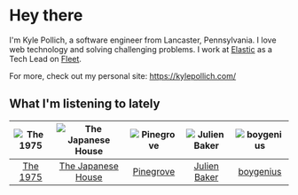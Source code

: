 # Hey there


I'm Kyle Pollich, a software engineer from Lancaster, Pennsylvania. I love web technology and solving challenging problems.
I work at [Elastic](https://www.elastic.co/) as a Tech Lead on [Fleet](https://www.elastic.co/guide/en/fleet/current/fleet-overview.html).

For more, check out my personal site: https://kylepollich.com/

## What I'm listening to lately

<!-- begin artists -->
  |![The 1975](https://i.scdn.co/image/ab6761610000f17889348336354096fd4e36ca73)|![The Japanese House](https://i.scdn.co/image/ab6761610000f178219ef33af431aa46dda33714)|![Pinegrove](https://i.scdn.co/image/ab6761610000f1781de145aa66b80b0d481898fe)|![Julien Baker](https://i.scdn.co/image/ab6761610000f17809239cf62ab2187c023fcee4)|![boygenius](https://i.scdn.co/image/ab6761610000f1781a6373c01e8b86e289859f57)|
  |:---:|:---:|:---:|:---:|:---:|
  |[The 1975](https://open.spotify.com/artist/3mIj9lX2MWuHmhNCA7LSCW)|[The Japanese House](https://open.spotify.com/artist/3IunaFjvNKj98JW89JYv9u)|[Pinegrove](https://open.spotify.com/artist/2gbT6GPXMis0OAkZbEQCYB)|[Julien Baker](https://open.spotify.com/artist/12zbUHbPHL5DGuJtiUfsip)|[boygenius](https://open.spotify.com/artist/1hLiboQ98IQWhpKeP9vRFw)|
<!-- end artists -->
